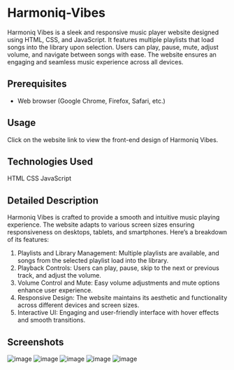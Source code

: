 # Harmoniq-Vibes
Harmoniq Vibes is a sleek and responsive music player website designed using HTML, CSS, and JavaScript. It features multiple playlists that load songs into the library upon selection. Users can play, pause, mute, adjust volume, and navigate between songs with ease. The website ensures an engaging and seamless music experience across all devices.


## Prerequisites

- Web browser (Google Chrome, Firefox, Safari, etc.)

## Usage
Click on the website link to view the front-end design of Harmoniq Vibes.

## Technologies Used
HTML
CSS
JavaScript

## Detailed Description
Harmoniq Vibes is crafted to provide a smooth and intuitive music playing experience. The website adapts to various screen sizes ensuring responsiveness on desktops, tablets, and smartphones. Here’s a breakdown of its features:

1. Playlists and Library Management: Multiple playlists are available, and songs from the selected playlist load into the library.
2. Playback Controls: Users can play, pause, skip to the next or previous track, and adjust the volume.
3. Volume Control and Mute: Easy volume adjustments and mute options enhance user experience.
4. Responsive Design: The website maintains its aesthetic and functionality across different devices and screen sizes.
5. Interactive UI: Engaging and user-friendly interface with hover effects and smooth transitions.

## Screenshots
![image](https://github.com/onkarpuri/Harmoniq/assets/120631295/7aa4a2d0-6fc6-4b86-b8ef-5ab532a17e4d)
![image](https://github.com/onkarpuri/Harmoniq/assets/120631295/61416ed6-f4c9-4edf-ad06-bb8a9a1bfd1a)
![image](https://github.com/onkarpuri/Harmoniq/assets/120631295/8905b7b9-982f-49fc-b151-49c87a2b9a5e)
![image](https://github.com/onkarpuri/Harmoniq/assets/120631295/f815a36a-d8fe-4031-9674-b765022bd1d4)
![image](https://github.com/onkarpuri/Harmoniq/assets/120631295/fce33548-f525-4d20-b3e9-28f8a06f5bbb)

